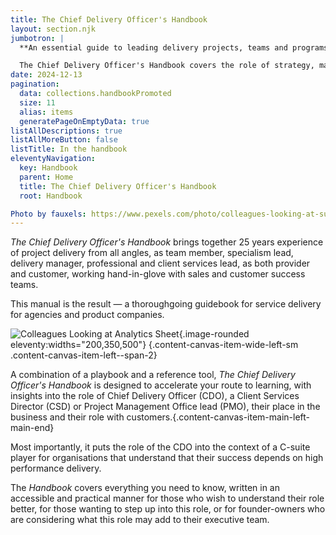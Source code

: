 ```yaml
---
title: The Chief Delivery Officer's Handbook
layout: section.njk
jumbotron: |
  **An essential guide to leading delivery projects, teams and programs for agencies, client service businesses and SaaS product companies, with insights and guidance for professional services directors, client services directors, and other delivery principal roles.**

  The Chief Delivery Officer's Handbook covers the role of strategy, management and leadership for project delivery for clients within the expectations of ambitious organisations. It also covers how the CDO fits in the context of the c-suite, supporting internal and external stakeholders.{.smaller}
date: 2024-12-13
pagination:
  data: collections.handbookPromoted
  size: 11
  alias: items
  generatePageOnEmptyData: true
listAllDescriptions: true
listAllMoreButton: false
listTitle: In the handbook
eleventyNavigation:
  key: Handbook
  parent: Home
  title: The Chief Delivery Officer's Handbook
  root: Handbook

Photo by fauxels: https://www.pexels.com/photo/colleagues-looking-at-survey-sheet-3183153/
---
```


*The Chief Delivery Officer's Handbook* brings together 25 years experience of project delivery from all angles, as team member, specialism lead, delivery manager, professional and client services lead, as both provider and customer, working hand-in-glove with sales and customer success teams.

This manual is the result — a thoroughgoing guidebook for service delivery for agencies and product companies.

![Colleagues Looking at Analytics Sheet](/public/images/source/pexels-fauxels-3183153.jpg){.image-rounded eleventy:widths="200,350,500"}
{.content-canvas-item-wide-left-sm .content-canvas-item-left--span-2}

A combination of a playbook and a reference tool, *The Chief Delivery Officer's Handbook* is designed to accelerate your route to learning, with insights into the role of Chief Delivery Officer (CDO), a Client Services Director (CSD) or Project Management Office lead (PMO), their place in the business and their role with customers.{.content-canvas-item-main-left-main-end}

Most importantly, it puts the role of the CDO into the context of a C-suite player for organisations that understand that their success depends on high performance delivery.

The *Handbook* covers everything you need to know, written in an accessible and practical manner for those who wish to understand their role better, for those wanting to step up into this role, or for founder-owners who are considering what this role may add to their executive team.
